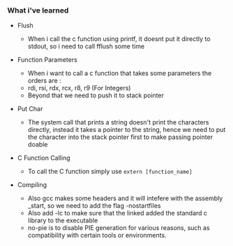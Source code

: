 ### What i've learned

- Flush
    - When i call the c function using printf, it doesnt put it directly to stdout, so i need to call fflush some time

- Function Parameters
    - When i want to call a c function that takes some parameters the orders are :
    - rdi, rsi, rdx, rcx, r8, r9 (For Integers)
    - Beyond that we need to push it to stack pointer

- Put Char
    - The system call that prints a string doesn't print the characters directly, instead it takes a pointer to the string, hence we need to put the character into the stack pointer first to make passing pointer doable

- C Function Calling
    - To call the C function simply use `extern [function_name]`

- Compiling
    - Also gcc makes some headers and it will intefere with the assembly _start, so we need to add the flag -nostartfiles
    - Also add -lc to make sure that the linked added the standard c library to the executable
    - no-pie is to disable PIE generation for various reasons, such as compatibility with certain tools or environments.